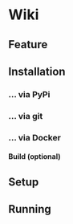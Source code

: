 # Wiki

## Feature


## Installation

### ... via PyPi


### ... via git


### ... via Docker
#### Build (optional)

## Setup


## Running
